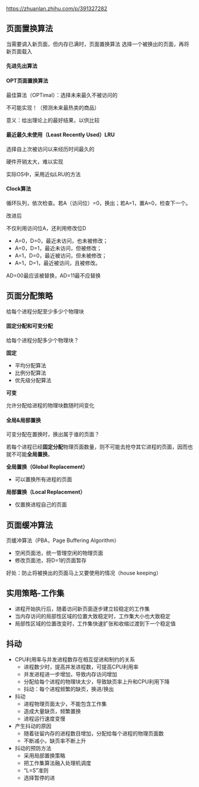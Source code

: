 
<https://zhuanlan.zhihu.com/p/391327282>

## 页面置换算法

当需要调入新页面，但内存已满时，页面置换算法 选择一个被换出的页面，再将新页面载入

#### 先进先出算法

#### OPT页面置换算法

最佳算法（OPTimal）：选择未来最久不被访问的

不可能实现！（预测未来最热卖的商品）

意义：给出理论上的最好结果，以供比较

#### 最近最久未使用（Least Recently Used）LRU

选择自上次被访问以来经历时间最久的

硬件开销太大，难以实现

实际OS中，采用近似LRU的方法

#### Clock算法

循环队列，依次检查。若A（访问位）=0，换出；若A=1，置A=0，检查下一个。

改进后

不仅利用访问位A，还利用修改位D

- A=0，D=0，最近未访问，也未被修改；
- A=0，D=1，最近未访问，但被修改；
- A=1，D=0，最近被访问，但未被修改；
- A=1，D=1，最近被访问，且被修改。

AD=00最应该被替换，AD=11最不应替换

## 页面分配策略

给每个进程分配至少多少个物理块

#### 固定分配和可变分配
给每个进程分配多少个物理块？

**固定**

- 平均分配算法
- 比例分配算法
- 优先级分配算法
  
**可变**

允许分配给进程的物理块数随时间变化

#### 全局&局部置换

可变分配在置换时，换出属于谁的页面？

若每个进程已经**固定分配**物理页面数量，则不可能去抢夺其它进程的页面，因而也就不可能**全局置换**。

**全局置换（Global Replacement）**

- 可以置换所有进程的页面

**局部置换（Local Replacement）**

- 仅置换进程自己的页面

## 页面缓冲算法

页缓冲算法（PBA，Page Buffering Algorithm）

- 空闲页面池，统一管理空闲的物理页面
- 修改页面池，将D=1的页面暂存

好处：防止将被换出的页面马上又要使用的情况（house keeping）

## 实用策略-工作集

- 进程开始执行后，随着访问新页面逐步建立较稳定的工作集
- 当内存访问的局部性区域的位置大致稳定时，工作集大小也大致稳定
- 局部性区域的位置改变时，工作集快速扩张和收缩过渡到下一个稳定值

## 抖动

- CPU利用率与并发进程数存在相互促进和制约的关系
  - 进程数少时，提高并发进程数，可提高CPU利用率
  - 并发进程进一步增加，导致内存访问增加
  - 分配给每个进程的物理块太少，导致缺页率上升和CPU利用下降
  - 抖动：每个进程频繁的缺页，换进/换出
- 抖动
  - 进程物理页面太少，不能包含工作集
  - 造成大量缺页，频繁置换
  - 进程运行速度变慢
- 产生抖动的原因
  - 随着驻留内存的进程数目增加，分配给每个进程的物理页面数
  - 不断减小，缺页率不断上升
- 抖动的预防方法
  - 采用局部置换策略
  - 把工作集算法融入处理机调度
  - “L=S”准则
  - 选择暂停的进
